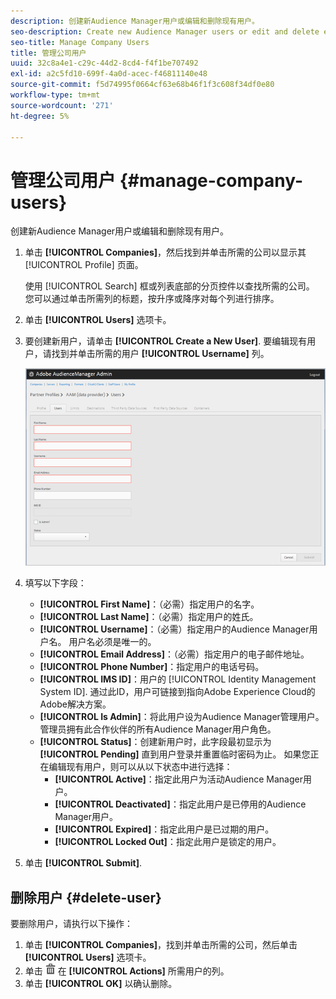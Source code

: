 ```yaml
---
description: 创建新Audience Manager用户或编辑和删除现有用户。
seo-description: Create new Audience Manager users or edit and delete existing users.
seo-title: Manage Company Users
title: 管理公司用户
uuid: 32c8a4e1-c29c-44d2-8cd4-f4f1be707492
exl-id: a2c5fd10-699f-4a0d-acec-f46811140e48
source-git-commit: f5d74995f0664cf63e68b46f1f3c608f34df0e80
workflow-type: tm+mt
source-wordcount: '271'
ht-degree: 5%

---
```


# 管理公司用户 {#manage-company-users}

创建新Audience Manager用户或编辑和删除现有用户。

<!-- t_manage_company_users.xml -->

1. 单击 **[!UICONTROL Companies]**，然后找到并单击所需的公司以显示其 [!UICONTROL Profile] 页面。

   使用 [!UICONTROL Search] 框或列表底部的分页控件以查找所需的公司。 您可以通过单击所需列的标题，按升序或降序对每个列进行排序。
1. 单击 **[!UICONTROL Users]** 选项卡。
1. 要创建新用户，请单击 **[!UICONTROL Create a New User]**. 要编辑现有用户，请找到并单击所需的用户 **[!UICONTROL Username]** 列。

   ![](assets/users.png)

1. 填写以下字段：

   * **[!UICONTROL First Name]**：（必需）指定用户的名字。
   * **[!UICONTROL Last Name]**：（必需）指定用户的姓氏。
   * **[!UICONTROL Username]**：（必需）指定用户的Audience Manager用户名。 用户名必须是唯一的。
   * **[!UICONTROL Email Address]**：（必需）指定用户的电子邮件地址。
   * **[!UICONTROL Phone Number]**：指定用户的电话号码。
   * **[!UICONTROL IMS ID]**：用户的 [!UICONTROL Identity Management System ID]. 通过此ID，用户可链接到指向Adobe Experience Cloud的Adobe解决方案。
   * **[!UICONTROL Is Admin]**：将此用户设为Audience Manager管理用户。 管理员拥有此合作伙伴的所有Audience Manager用户角色。
   * **[!UICONTROL Status]**：创建新用户时，此字段最初显示为 **[!UICONTROL Pending]** 直到用户登录并重置临时密码为止。 如果您正在编辑现有用户，则可以从以下状态中进行选择：
      * **[!UICONTROL Active]**：指定此用户为活动Audience Manager用户。
      * **[!UICONTROL Deactivated]**：指定此用户是已停用的Audience Manager用户。
      * **[!UICONTROL Expired]**：指定此用户是已过期的用户。
      * **[!UICONTROL Locked Out]**：指定此用户是锁定的用户。

1. 单击 **[!UICONTROL Submit]**.

## 删除用户 {#delete-user}

要删除用户，请执行以下操作：

1. 单击 **[!UICONTROL Companies]**，找到并单击所需的公司，然后单击 **[!UICONTROL Users]** 选项卡。
1. 单击  ![](assets/icon_delete.png) 在 **[!UICONTROL Actions]** 所需用户的列。
1. 单击 **[!UICONTROL OK]** 以确认删除。

